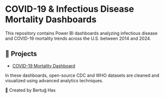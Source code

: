 # COVID-19 & Infectious Disease Mortality Dashboards

This repository contains Power BI dashboards analyzing infectious disease and COVID-19 mortality trends across the U.S. between 2014 and 2024.

## 🧠 Projects
- [COVID-19 Mortality Dashboard](covid_dashboard/README.md)

In these dashboards, open-source CDC and WHO datasets are cleaned and visualized using advanced analytics techniques.

📌 Created by Bertuğ Has
